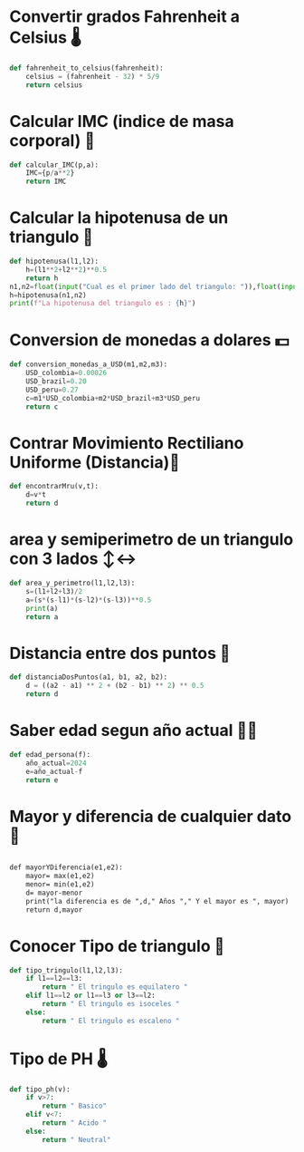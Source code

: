 # Convertir grados Fahrenheit a Celsius 🌡️
```py
def fahrenheit_to_celsius(fahrenheit):
    celsius = (fahrenheit - 32) * 5/9
    return celsius
````

# Calcular IMC (indice de masa corporal) 💪
```py
def calcular_IMC(p,a):
    IMC={p/a**2}
    return IMC
```
# Calcular la hipotenusa de un triangulo 📐
```py
def hipotenusa(l1,l2):
    h=(l1**2+l2**2)**0.5
    return h
n1,n2=float(input("Cual es el primer lado del triangulo: ")),float(input("Cual es el segundo lado del triangulo: "))
h=hipotenusa(n1,n2)
print(f"La hipotenusa del triangulo es : {h}")
````
# Conversion de monedas a dolares 💵
```py
def conversion_monedas_a_USD(m1,m2,m3):
    USD_colombia=0.00026
    USD_brazil=0.20
    USD_peru=0.27
    c=m1*USD_colombia+m2*USD_brazil+m3*USD_peru
    return c
````
# Contrar Movimiento Rectiliano Uniforme (Distancia)📏
```py
def encontrarMru(v,t):
    d=v*t
    return d
````
# area y semiperimetro de un triangulo con 3 lados ↕️↔️
```py
def area_y_perimetro(l1,l2,l3):
    s=(l1+l2+l3)/2
    a=(s*(s-l1)*(s-l2)*(s-l3))**0.5
    print(a)
    return a
````
# Distancia entre dos puntos 🧷
```py
def distanciaDosPuntos(a1, b1, a2, b2):
    d = ((a2 - a1) ** 2 + (b2 - b1) ** 2) ** 0.5
    return d
````
# Saber edad segun año actual 😶‍🌫️

```py
def edad_persona(f):
    año_actual=2024
    e=año_actual-f
    return e
````

# Mayor y diferencia de cualquier dato 🔣

```p

def mayorYDiferencia(e1,e2):
    mayor= max(e1,e2)
    menor= min(e1,e2)
    d= mayor-menor
    print("la diferencia es de ",d," Años "," Y el mayor es ", mayor)
    return d,mayor

````

# Conocer Tipo de triangulo 📐
```py
def tipo_tringulo(l1,l2,l3):
    if l1==l2==l3:
        return " El tringulo es equilatero "
    elif l1==l2 or l1==l3 or l3==l2:
        return " El tringulo es isoceles "
    else:
        return " El tringulo es escaleno "
````

# Tipo de PH 🌡️
```py
def tipo_ph(v):
    if v>7:
        return " Basico"
    elif v<7:
        return " Acido "
    else:
        return " Neutral"
````
